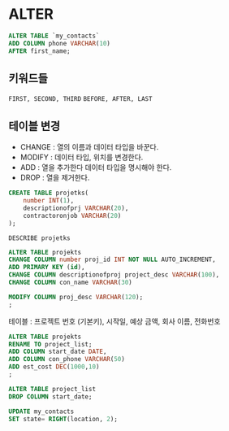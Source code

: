 # ALTER

```sql
ALTER TABLE `my_contacts`
ADD COLUMN phone VARCHAR(10)
AFTER first_name;
```

## 키워드들

`FIRST, SECOND, THIRD`
`BEFORE, AFTER, LAST`

## 테이블 변경

* CHANGE : 열의 이름과 데이터 타입을 바꾼다.
* MODIFY : 데이터 타입, 위치를 변경한다.
* ADD : 열을 추가한다 데이터 타입을 명시해야 한다.
* DROP : 열을 제거한다.

```sql
CREATE TABLE projetks(
    number INT(1),
    descriptionofprj VARCHAR(20),
    contractoronjob VARCHAR(20)
);
```

`DESCRIBE projetks`

```sql
ALTER TABLE projekts
CHANGE COLUMN number proj_id INT NOT NULL AUTO_INCREMENT,
ADD PRIMARY KEY (id),
CHANGE COLUMN descriptionofproj project_desc VARCHAR(100),
CHANGE COLUMN con_name VARCHAR(30)

MODIFY COLUMN proj_desc VARCHAR(120);
;
```

테이블 : 프로젝트 번호 (기본키), 시작일, 예상 금액, 회사 이름, 전화번호

```sql
ALTER TABLE projekts
RENAME TO project_list;
ADD COLUMN start_date DATE,
ADD COLUMN con_phone VARCHAR(50)
ADD est_cost DEC(1000,10)
;
```

```sql
ALTER TABLE project_list
DROP COLUMN start_date;
```

```sql
UPDATE my_contacts
SET state= RIGHT(location, 2);
```